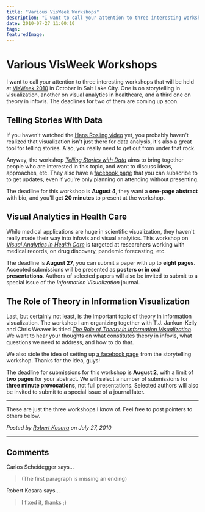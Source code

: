 ```yaml
---
title: "Various VisWeek Workshops"
description: "I want to call your attention to three interesting workshops that will be held at VisWeek 2010 in October in Salt Lake City. One is on storytelling in visualization, another on visual analytics in healthcare, and a third one on theory in infovis. The deadlines for two of them are coming up soon."
date: 2010-07-27 11:00:10
tags: 
featuredImage:
---
```


# Various VisWeek Workshops

I want to call your attention to three interesting workshops that will be held at <a href="http://vis.computer.org/VisWeek2010/">VisWeek 2010</a> in October in Salt Lake City. One is on storytelling in visualization, another on visual analytics in healthcare, and a third one on theory in infovis. The deadlines for two of them are coming up soon.

## Telling Stories With Data

If you haven't watched the <a href="http://www.ted.com/index.php/talks/hans_rosling_shows_the_best_stats_you_ve_ever_seen.html">Hans Rosling video</a> yet, you probably haven't realized that visualization isn't just there for data analysis, it's also a great tool for telling stories. Also, you really need to get out from under that rock.

Anyway, the workshop <em><a href="http://thevcl.com/storytelling/">Telling Stories with Data</a></em> aims to bring together people who are interested in this topic, and want to discuss ideas, approaches, etc. They also have a <a href="http://www.facebook.com/pages/Telling-Stories-with-Data-A-VisWeek-2010-workshop/137941022892330">facebook page</a> that you can subscribe to to get updates, even if you're only planning on attending without presenting.

The deadline for this workshop is <strong>August 4</strong>, they want a <strong>one-page abstract</strong> with bio, and you'll get <strong>20 minutes</strong> to present at the workshop.

## Visual Analytics in Health Care

While medical applications are huge in scientific visualization, they haven't really made their way into infovis and visual analytics. This workshop on <em><a href="http://research.ihost.com/vahc2010/">Visual Analytics in Health Care</a></em> is targeted at researchers working with medical records, on drug discovery, pandemic forecasting, etc.

The deadline is <strong>August 27</strong>, you can submit a paper with up to <strong>eight pages</strong>. Accepted submissions will be presented as <strong>posters or in oral presentations</strong>. Authors of selected papers will also be invited to submit to a special issue of the <em>Information Visualization</em> journal.

## The Role of Theory in Information Visualization

Last, but certainly not least, is the important topic of theory in information visualization. The workshop I am organizing together with T.J. Jankun-Kelly and Chris Weaver is titled <a href="http://eagereyes.org/infovis-theory-workshop"><em>The Role of Theory in Information Visualization</em></a>. We want to hear your thoughts on what constitutes theory in infovis, what questions we need to address, and how to do that.

We also stole the idea of setting up <a href="http://www.facebook.com/pages/VisWeek-2010-Workshop-The-Role-of-Theory-in-Information-Visualization/120203618025408">a facebook page</a> from the storytelling workshop. Thanks for the idea, guys!

The deadline for submissions for this workshop is <strong>August 2</strong>, with a limit of <strong>two pages</strong> for your abstract. We will select a number of submissions for <strong>three minute provocations</strong>, not full presentations. Selected authors will also be invited to submit to a special issue of a journal later.

<hr />

These are just the three workshops I know of. Feel free to post pointers to others below.


_Posted by <a href="/about">Robert Kosara</a> on July 27, 2010_


<aside class="comments">

---
## Comments

Carlos Scheidegger says…
>	(The first paragraph is missing an ending)

Robert Kosara says…
>	I fixed it, thanks ;)

</aside>


